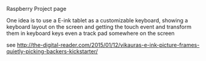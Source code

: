 Raspberry Project page

One idea is to use a E-ink tablet as a customizable keyboard, showing a keyboard layout on the screen and getting the touch event and transform them in keyboard keys
even a track pad somewhere on the screen

see http://the-digital-reader.com/2015/01/12/vikauras-e-ink-picture-frames-quietly-picking-backers-kickstarter/
